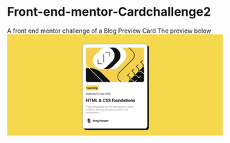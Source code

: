 # Front-end-mentor-Cardchallenge2
A front end mentor challenge of a Blog Preview Card
The preview below 
![Preview](preview.jpg)
